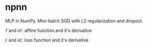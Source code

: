# npnn
MLP in NumPy. Mini-batch SGD with L2 regularization and dropout.

`f` and `df`: affine function and it's derivative

`C` and `dC`: loss function and it's derivative

